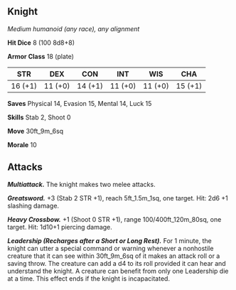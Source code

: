 ## Knight

*Medium humanoid (any race), any alignment*

**Hit Dice** 8 (100 8d8+8)

**Armor Class** 18 (plate)

| STR     | DEX     | CON     | INT     | WIS     | CHA     |
|---------|---------|---------|---------|---------|---------|
| 16 (+1) | 11 (+0) | 14 (+1) | 11 (+0) | 11 (+0) | 15 (+1) |

**Saves** Physical 14, Evasion 15, Mental 14, Luck 15

**Skills** Stab 2, Shoot 0

**Move** 30ft_9m_6sq

**Morale** 10

## Attacks

***Multiattack.*** The knight makes two melee attacks.

***Greatsword.*** +3 (Stab 2 STR +1), reach 5ft_1.5m_1sq, one target. Hit: 2d6 +1 slashing damage.

***Heavy Crossbow.*** +1 (Shoot 0 STR +1), range 100/400ft_120m_80sq, one target. Hit: 1d10+1 piercing damage.

***Leadership (Recharges after a Short or Long Rest).*** For 1 minute, the knight can utter a special command or warning whenever a nonhostile creature that it can see within 30ft_9m_6sq of it makes an attack roll or a saving throw. The creature can add a d4 to its roll provided it can hear and understand the knight. A creature can benefit from only one Leadership die at a time. This effect ends if the knight is incapacitated.

